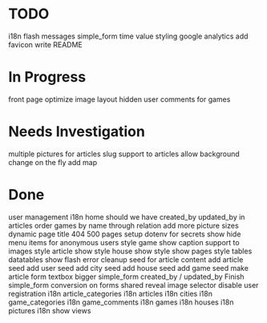 
TODO
=======================

i18n flash messages
simple_form time value styling
google analytics
add favicon
write README


In Progress
=======================

front page optimize image layout
hidden user comments for games


Needs Investigation
=======================

multiple pictures for articles
slug support to articles
allow background change on the fly
add map


Done
=======================

user management
i18n home
should we have created_by updated_by in articles
order games by name through relation
add more picture sizes
dynamic page title
404 500 pages
setup dotenv for secrets
show hide menu items for anonymous users
style game show
caption support to images
style article show
style house show
style show pages
style tables datatables
show flash error
cleanup seed for article content
add article seed
add user seed
add city seed
add house seed
add game seed
make article form textbox bigger
simple_form created_by / updated_by
Finish simple_form conversion on forms
shared reveal image selector
disable user registration
i18n article_categories
i18n articles
i18n cities
i18n game_categories
i18n game_comments
i18n games
i18n houses
i18n pictures
i18n show views



